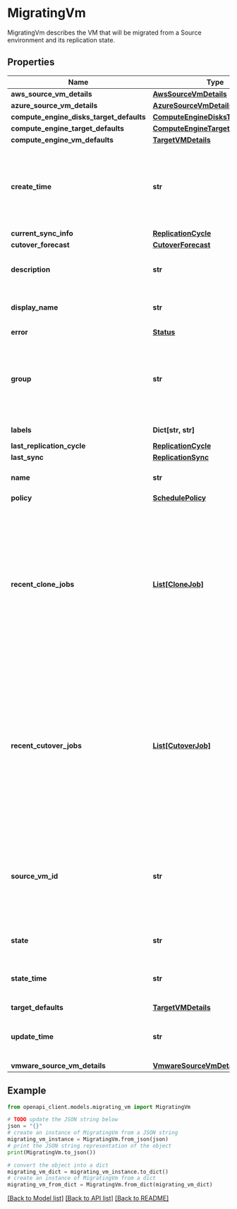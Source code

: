 # MigratingVm

MigratingVm describes the VM that will be migrated from a Source environment and its replication state.

## Properties

Name | Type | Description | Notes
------------ | ------------- | ------------- | -------------
**aws_source_vm_details** | [**AwsSourceVmDetails**](AwsSourceVmDetails.md) |  | [optional] 
**azure_source_vm_details** | [**AzureSourceVmDetails**](AzureSourceVmDetails.md) |  | [optional] 
**compute_engine_disks_target_defaults** | [**ComputeEngineDisksTargetDefaults**](ComputeEngineDisksTargetDefaults.md) |  | [optional] 
**compute_engine_target_defaults** | [**ComputeEngineTargetDefaults**](ComputeEngineTargetDefaults.md) |  | [optional] 
**compute_engine_vm_defaults** | [**TargetVMDetails**](TargetVMDetails.md) |  | [optional] 
**create_time** | **str** | Output only. The time the migrating VM was created (this refers to this resource and not to the time it was installed in the source). | [optional] [readonly] 
**current_sync_info** | [**ReplicationCycle**](ReplicationCycle.md) |  | [optional] 
**cutover_forecast** | [**CutoverForecast**](CutoverForecast.md) |  | [optional] 
**description** | **str** | The description attached to the migrating VM by the user. | [optional] 
**display_name** | **str** | The display name attached to the MigratingVm by the user. | [optional] 
**error** | [**Status**](Status.md) |  | [optional] 
**group** | **str** | Output only. The group this migrating vm is included in, if any. The group is represented by the full path of the appropriate Group resource. | [optional] [readonly] 
**labels** | **Dict[str, str]** | The labels of the migrating VM. | [optional] 
**last_replication_cycle** | [**ReplicationCycle**](ReplicationCycle.md) |  | [optional] 
**last_sync** | [**ReplicationSync**](ReplicationSync.md) |  | [optional] 
**name** | **str** | Output only. The identifier of the MigratingVm. | [optional] [readonly] 
**policy** | [**SchedulePolicy**](SchedulePolicy.md) |  | [optional] 
**recent_clone_jobs** | [**List[CloneJob]**](CloneJob.md) | Output only. The recent clone jobs performed on the migrating VM. This field holds the vm&#39;s last completed clone job and the vm&#39;s running clone job, if one exists. Note: To have this field populated you need to explicitly request it via the \&quot;view\&quot; parameter of the Get/List request. | [optional] [readonly] 
**recent_cutover_jobs** | [**List[CutoverJob]**](CutoverJob.md) | Output only. The recent cutover jobs performed on the migrating VM. This field holds the vm&#39;s last completed cutover job and the vm&#39;s running cutover job, if one exists. Note: To have this field populated you need to explicitly request it via the \&quot;view\&quot; parameter of the Get/List request. | [optional] [readonly] 
**source_vm_id** | **str** | The unique ID of the VM in the source. The VM&#39;s name in vSphere can be changed, so this is not the VM&#39;s name but rather its moRef id. This id is of the form vm-. | [optional] 
**state** | **str** | Output only. State of the MigratingVm. | [optional] [readonly] 
**state_time** | **str** | Output only. The last time the migrating VM state was updated. | [optional] [readonly] 
**target_defaults** | [**TargetVMDetails**](TargetVMDetails.md) |  | [optional] 
**update_time** | **str** | Output only. The last time the migrating VM resource was updated. | [optional] [readonly] 
**vmware_source_vm_details** | [**VmwareSourceVmDetails**](VmwareSourceVmDetails.md) |  | [optional] 

## Example

```python
from openapi_client.models.migrating_vm import MigratingVm

# TODO update the JSON string below
json = "{}"
# create an instance of MigratingVm from a JSON string
migrating_vm_instance = MigratingVm.from_json(json)
# print the JSON string representation of the object
print(MigratingVm.to_json())

# convert the object into a dict
migrating_vm_dict = migrating_vm_instance.to_dict()
# create an instance of MigratingVm from a dict
migrating_vm_from_dict = MigratingVm.from_dict(migrating_vm_dict)
```
[[Back to Model list]](../README.md#documentation-for-models) [[Back to API list]](../README.md#documentation-for-api-endpoints) [[Back to README]](../README.md)


